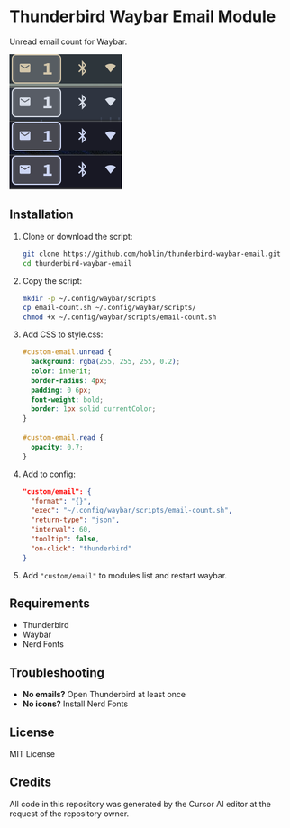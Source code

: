 # Thunderbird Waybar Email Module

Unread email count for Waybar.

![Email Widget](./email-widget-combined.png)

## Installation

1. Clone or download the script:
   ```bash
   git clone https://github.com/hoblin/thunderbird-waybar-email.git
   cd thunderbird-waybar-email
   ```

2. Copy the script:
   ```bash
   mkdir -p ~/.config/waybar/scripts
   cp email-count.sh ~/.config/waybar/scripts/
   chmod +x ~/.config/waybar/scripts/email-count.sh
   ```

3. Add CSS to style.css:
   ```css
   #custom-email.unread {
     background: rgba(255, 255, 255, 0.2);
     color: inherit;
     border-radius: 4px;
     padding: 0 6px;
     font-weight: bold;
     border: 1px solid currentColor;
   }

   #custom-email.read {
     opacity: 0.7;
   }
   ```

4. Add to config:
   ```json
   "custom/email": {
     "format": "{}",
     "exec": "~/.config/waybar/scripts/email-count.sh",
     "return-type": "json",
     "interval": 60,
     "tooltip": false,
     "on-click": "thunderbird"
   }
   ```

5. Add `"custom/email"` to modules list and restart waybar.

## Requirements

- Thunderbird
- Waybar
- Nerd Fonts

## Troubleshooting

- **No emails?** Open Thunderbird at least once
- **No icons?** Install Nerd Fonts

## License

MIT License

## Credits

All code in this repository was generated by the Cursor AI editor at the request of the repository owner.
